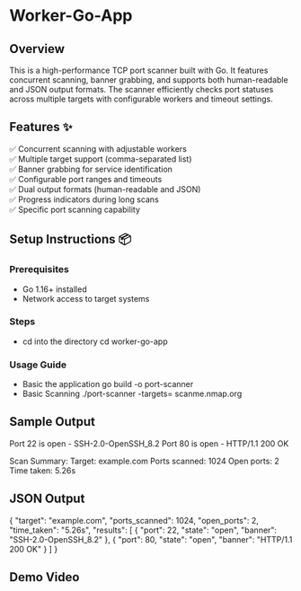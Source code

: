 # Worker-Go-App
## Overview
This is a high-performance TCP port scanner built with Go. It features concurrent scanning, banner grabbing, and supports both human-readable and JSON output formats. The scanner efficiently checks port statuses across multiple targets with configurable workers and timeout settings.

##  Features ✨

✅ Concurrent scanning with adjustable workers  
✅ Multiple target support (comma-separated list)  
✅ Banner grabbing for service identification  
✅ Configurable port ranges and timeouts  
✅ Dual output formats (human-readable and JSON)  
✅ Progress indicators during long scans  
✅ Specific port scanning capability  

## **Setup Instructions** 📦

### **Prerequisites**
- Go 1.16+ installed
- Network access to target systems

### **Steps**
- cd into the directory 
  cd worker-go-app

### **Usage Guide**
- Basic the application
  go build -o port-scanner
- Basic Scanning
./port-scanner -targets= scanme.nmap.org

## **Sample Output**
Port 22 is open - SSH-2.0-OpenSSH_8.2
Port 80 is open - HTTP/1.1 200 OK

Scan Summary:
Target: example.com
Ports scanned: 1024
Open ports: 2
Time taken: 5.26s

## **JSON Output**

{
  "target": "example.com",
  "ports_scanned": 1024,
  "open_ports": 2,
  "time_taken": "5.26s",
  "results": [
    {
      "port": 22,
      "state": "open",
      "banner": "SSH-2.0-OpenSSH_8.2"
    },
    {
      "port": 80,
      "state": "open",
      "banner": "HTTP/1.1 200 OK"
    }
  ]
}

## **Demo Video**


